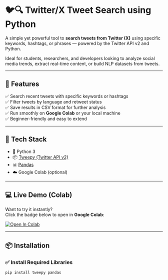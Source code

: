 # 🐦🔍 Twitter/X Tweet Search using Python

A simple yet powerful tool to **search tweets from Twitter (X)** using specific keywords, hashtags, or phrases — powered by the Twitter API v2 and Python.

Ideal for students, researchers, and developers looking to analyze social media trends, extract real-time content, or build NLP datasets from tweets.

---

## 🚀 Features

✅ Search recent tweets with specific keywords or hashtags  
✅ Filter tweets by language and retweet status  
✅ Save results in CSV format for further analysis  
✅ Run smoothly on **Google Colab** or your local machine  
✅ Beginner-friendly and easy to extend

---

## 🧰 Tech Stack

- 🐍 Python 3  
- 📦 [Tweepy (Twitter API v2)](https://www.tweepy.org/)  
- 📊 [Pandas](https://pandas.pydata.org/)  
- ☁️ Google Colab (optional)

---

## 💻 Live Demo (Colab)

Want to try it instantly?  
Click the badge below to open in **Google Colab**:

[![Open In Colab](https://colab.research.google.com/assets/colab-badge.svg)](https://colab.research.google.com/)

---

## 📦 Installation

### ✅ Install Required Libraries

```bash
pip install tweepy pandas
